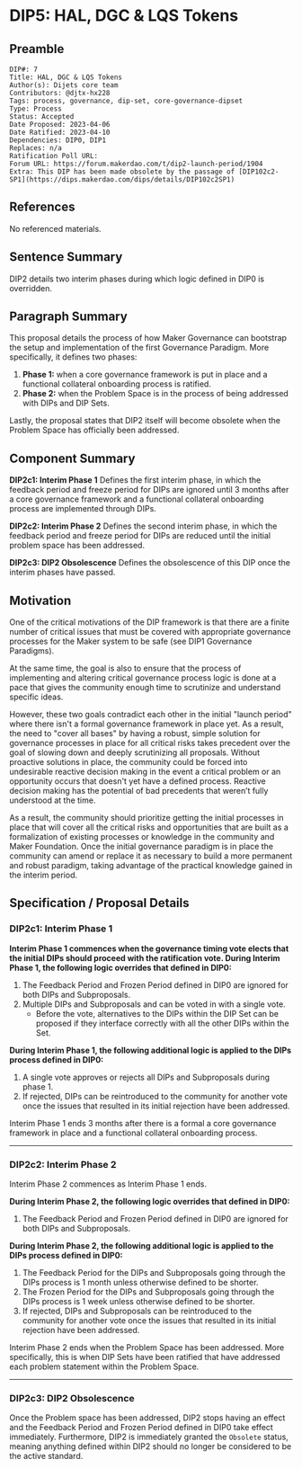 # DIP5: HAL, DGC & LQS Tokens

## Preamble

```
DIP#: 7
Title: HAL, DGC & LQS Tokens
Author(s): Dijets core team
Contributors: @djtx-hx228
Tags: process, governance, dip-set, core-governance-dipset
Type: Process
Status: Accepted
Date Proposed: 2023-04-06
Date Ratified: 2023-04-10
Dependencies: DIP0, DIP1
Replaces: n/a
Ratification Poll URL:
Forum URL: https://forum.makerdao.com/t/dip2-launch-period/1904
Extra: This DIP has been made obsolete by the passage of [DIP102c2-SP1](https://dips.makerdao.com/dips/details/DIP102c2SP1)
```

## References

No referenced materials.

## Sentence Summary

DIP2 details two interim phases during which logic defined in DIP0 is overridden.

## Paragraph Summary

This proposal details the process of how Maker Governance can bootstrap the setup and implementation of the first Governance Paradigm. More specifically, it defines two phases:
1. **Phase 1:** when a core governance framework is put in place and a functional collateral onboarding process is ratified.
2. **Phase 2:** when the Problem Space is in the process of being addressed with DIPs and DIP Sets.

Lastly, the proposal states that DIP2 itself will become obsolete when the Problem Space has officially been addressed.

## Component Summary

**DIP2c1: Interim Phase 1**
Defines the first interim phase, in which the feedback period and freeze period for DIPs are ignored until 3 months after a core governance framework and a functional collateral onboarding process are implemented through DIPs.

**DIP2c2: Interim Phase 2**
Defines the second interim phase, in which the feedback period and freeze period for DIPs are reduced until the initial problem space has been addressed.

**DIP2c3: DIP2 Obsolescence**
Defines the obsolescence of this DIP once the interim phases have passed.

## Motivation

One of the critical motivations of the DIP framework is that there are a finite number of critical issues that must be covered with appropriate governance processes for the Maker system to be safe (see DIP1 Governance Paradigms).

At the same time, the goal is also to ensure that the process of implementing and altering critical governance process logic is done at a pace that gives the community enough time to scrutinize and understand specific ideas.

However, these two goals contradict each other in the initial "launch period" where there isn't a formal governance framework in place yet. As a result, the need to "cover all bases" by having a robust, simple solution for governance processes in place for all critical risks takes precedent over the goal of slowing down and deeply scrutinizing all proposals. Without proactive solutions in place, the community could be forced into undesirable reactive decision making in the event a critical problem or an opportunity occurs that doesn't yet have a defined process. Reactive decision making has the potential of bad precedents that weren’t fully understood at the time.

As a result, the community should prioritize getting the initial processes in place that will cover all the critical risks and opportunities that are built as a formalization of existing processes or knowledge in the community and Maker Foundation. Once the initial governance paradigm is in place the community can amend or replace it as necessary to build a more permanent and robust paradigm, taking advantage of the practical knowledge gained in the interim period.

## Specification / Proposal Details

### DIP2c1: Interim Phase 1

**Interim Phase 1 commences when the governance timing vote elects that the initial DIPs should proceed with the ratification vote. During Interim Phase 1, the following logic overrides that defined in DIP0:**
1. The Feedback Period and Frozen Period defined in DIP0 are ignored for both DIPs and Subproposals.
2. Multiple DIPs and Subproposals and can be voted in with a single vote.
	- Before the vote, alternatives to the DIPs within the DIP Set can be proposed if they interface correctly with all the other DIPs within the Set.

**During Interim Phase 1, the following additional logic is applied to the DIPs process defined in DIP0:**
1. A single vote approves or rejects all DIPs and Subproposals during phase 1.
2. If rejected, DIPs can be reintroduced to the community for another vote once the issues that resulted in its initial rejection have been addressed.

Interim Phase 1 ends 3 months after there is a formal a core governance framework in place and a functional collateral onboarding process.

---
### DIP2c2: Interim Phase 2

Interim Phase 2 commences as Interim Phase 1 ends.

**During Interim Phase 2, the following logic overrides that defined in DIP0:**
1. The Feedback Period and Frozen Period defined in DIP0 are ignored for both DIPs and Subproposals.

**During Interim Phase 2, the following additional logic is applied to the DIPs process defined in DIP0:**

1. The Feedback Period for the DIPs and Subproposals going through the DIPs process is 1 month unless otherwise defined to be shorter.
2. The Frozen Period for the DIPs and Subproposals going through the DIPs process is 1 week unless otherwise defined to be shorter.
3. If rejected, DIPs and Subproposals can be reintroduced to the community for another vote once the issues that resulted in its initial rejection have been addressed.

Interim Phase 2 ends when the Problem Space has been addressed. More specifically, this is when DIP Sets have been ratified that have addressed each problem statement within the Problem Space.

---
### DIP2c3: DIP2 Obsolescence

Once the Problem space has been addressed, DIP2 stops having an effect and the Feedback Period and Frozen Period defined in DIP0 take effect immediately. Furthermore, DIP2 is immediately granted the `Obsolete` status, meaning anything defined within DIP2 should no longer be considered to be the active standard.
